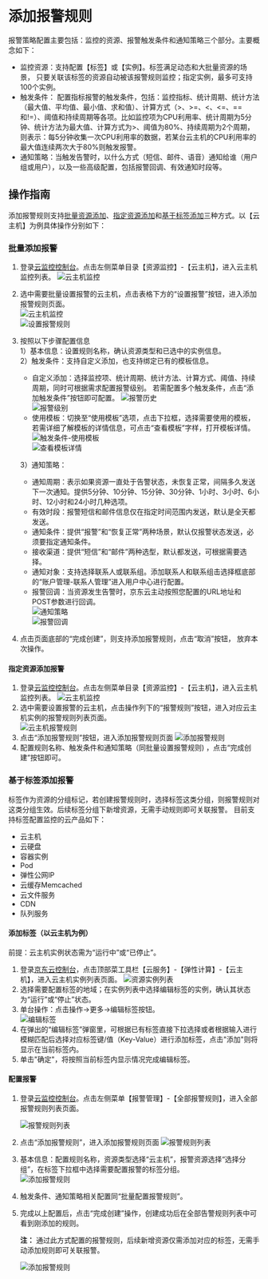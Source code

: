 # 添加报警规则

报警策略配置主要包括：监控的资源、报警触发条件和通知策略三个部分。主要概念如下：

- 监控资源：支持配置【标签】或【实例】。标签满足动态和大批量资源的场景， 只要关联该标签的资源自动被该报警规则监控；指定实例，最多可支持100个实例。
- 触发条件： 配置指标报警的触发条件，包括：监控指标、统计周期、统计方法（最大值、平均值、最小值、求和值）、计算方式（>、\>=、<、<=、==和!=）、阈值和持续周期等各项。比如监控项为CPU利用率、统计周期为5分钟、统计方法为最大值、计算方式为>、阈值为80%、持续周期为2个周期，则表示：每5分钟收集一次CPU利用率的数据，若某台云主机的CPU利用率的最大值连续两次大于80%则触发报警。
- 通知策略：当触发告警时，以什么方式（短信、邮件、语音）通知给谁（用户组或用户），以及一些高级配置，包括报警回调、有效通知时段等。

## 操作指南

添加报警规则支持[批量资源添加](add-rule-in-batches#user-content-1)、[指定资源添加](add-rule-in-batches#user-content-2)和[基于标签添加](add-rule-in-batches#user-content-3)三种方式。以【云主机】为例具体操作分别如下：

<span id="user-content-1"></span>

### 批量添加报警

1. 登录[云监控控制台](https://cms-console.jdcloud.com/overview)。点击左侧菜单目录【资源监控】-【云主机】，进入云主机监控列表。 
   ![云主机监控](../../../../../../image/Cloud-Monitor/1-zylb.png)

2. 选中需要批量设置报警的云主机，点击表格下方的“设置报警”按钮，进入添加报警规则页面。  
   ![云主机监控](../../../../../../image/Cloud-Monitor/2-plsz.png)  
   ![设置报警规则](../../../../../../image/Cloud-Monitor/3-szbj.png)  

3. 按照以下步骤配置信息  
   1）基本信息：设置规则名称，确认资源类型和已选中的实例信息。  
   2）触发条件：支持自定义添加，也支持绑定已有的模板信息。

   - 自定义添加：选择监控项、统计周期、统计方法、计算方式、阈值、持续周期，同时可根据需求配置报警级别。  若需配置多个触发条件，点击“添加触发条件”按钮即可配置。
     ![报警历史](../../../../../../image/Cloud-Monitor/4-zdytj.png)    
     ![报警级别](../../../../../../image/Cloud-Monitor/4-zdytj-0.png) 
   - 使用模板：切换至“使用模板”选项，点击下拉框，选择需要使用的模板，若需详细了解模板的详情信息，可点击“查看模板”字样，打开模板详情。  
     ![触发条件-使用模板](../../../../../../image/Cloud-Monitor/5-symb.png)  
     ![查看模板详情](../../../../../../image/Cloud-Monitor/9-mb-xq.png)

   3）通知策略：  

   - 通知周期：表示如果资源一直处于告警状态，未恢复正常，间隔多久发送下一次通知。提供5分钟、10分钟、15分钟、30分钟、1小时、3小时、6小时、12小时和24小时几种选项。
   - 有效时段：报警短信和邮件信息仅在指定时间范围内发送，默认是全天都发送。
   - 通知条件：提供“报警”和“恢复正常”两种场景，默认仅报警状态发送，必须要指定通知条件。
   - 接收渠道：提供“短信”和“邮件”两种选型，默认都发送，可根据需要选择。  
   - 通知对象：支持选择联系人或联系组。添加联系人和联系组击选择框底部的“账户管理-联系人管理”进入用户中心进行配置。  
   - 报警回调：当资源发生告警时，京东云主动按照您配置的URL地址和POST参数进行回调。  
     ![通知策略](../../../../../../image/Cloud-Monitor/6-tzcl.png)  
     ![报警回调](../../../../../../image/Cloud-Monitor/6-tzcl-hd.png)

4. 点击页面底部的“完成创建”，则支持添加报警规则，点击“取消”按钮， 放弃本次操作。

<span id="user-content-2"></span>

#### 指定资源添加报警

1. 登录[云监控控制台](https://cms-console.jdcloud.com/overview)。点击左侧菜单目录【资源监控】-【云主机】，进入云主机监控列表。 
   ![云主机监控](../../../../../../image/Cloud-Monitor/1-zylb.png)
2. 选中需要设置报警的云主机，点击操作列下的“报警规则”按钮，进入对应云主机实例的报警规则列表页面。  
   ![云主机报警规则](../../../../../../image/Cloud-Monitor/7-zybjgz.png)
3. 点击“添加报警规则”按钮，进入添加报警规则页面
   ![添加报警规则](../../../../../../image/Cloud-Monitor/7-zybjgz-tj.png) 
4. 配置规则名称、触发条件和通知策略（同批量设置报警规则) ，点击“完成创建”按钮即可。

<span id="user-content-3"></span>

### 基于标签添加报警

标签作为资源的分组标记，若创建报警规则时，选择标签这类分组，则报警规则对这类分组生效。后续标签分组下新增资源，无需手动规则即可关联报警。 目前支持标签配置监控的云产品如下：

- 云主机
- 云硬盘
- 容器实例
- Pod
- 弹性公网IP
- 云缓存Memcached
- 云文件服务
- CDN
- 队列服务

#### 添加标签（以云主机为例）  

前提：云主机实例状态需为“运行中”或“已停止”。

1. 登录[京东云控制台](https://console.jdcloud.com/)，点击顶部菜工具栏【云服务】-【弹性计算】-【云主机】，进入云主机实例列表页面。
   ![资源实例列表](../../../../../../image/Cloud-Monitor/11-yzylb.png)
2. 选择需要配置标签的地域；在实例列表中选择编辑标签的实例，确认其状态为“运行”或“停止”状态。  
3. 单台操作：点击操作->更多->编辑标签按钮。  
   ![编辑标签](../../../../../../image/Cloud-Monitor/11-yzylb-bq.png)
4. 在弹出的“编辑标签”弹窗里，可根据已有标签直接下拉选择或者根据输入进行模糊匹配后选择对应标签键/值（Key-Value）进行添加标签，点击"添加"则将显示在当前标签内。  
5. 单击"确定"，将按照当前标签内显示情况完成编辑标签。

#### 配置报警    

1. 登录[云监控控制台](https://cms-console.jdcloud.com/overview)。点击左侧菜单【报警管理】-【全部报警规则】，进入全部报警规则列表页面。  

   ![报警规则列表](../../../../../../image/Cloud-Monitor/8-qbbj.png) 

2. 点击“添加报警规则”，进入添加报警规则页面
   ![报警规则列表](../../../../../../image/Cloud-Monitor/7-zybjgz-tj.png) 

3. 基本信息：配置规则名称，资源类型选择“云主机”，报警资源选择“选择分组”，在标签下拉框中选择需要配置报警的标签分组。  
   ![添加报警规则](../../../../../../image/Cloud-Monitor/8-qbbj-tj.png)

4. 触发条件、通知策略相关配置同“批量配置报警规则”。

5. 完成以上配置后，点击“完成创建”操作，创建成功后在全部告警规则列表中可看到刚添加的规则。  

   **注：** 通过此方式配置的报警规则，后续新增资源仅需添加对应的标签，无需手动添加规则即可关联报警。

     ![添加报警规则](../../../../../../image/Cloud-Monitor/8-qbbj-1.png)  
